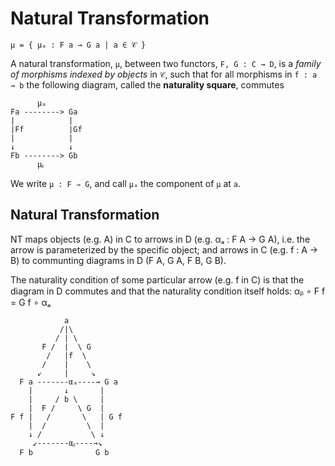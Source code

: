# Natural Transformation

`µ = { µₐ : F a → G a | a ∈ 𝒞 }`

A natural transformation, `µ`, between two functors, `F, G : C → D`, is a *family of morphisms indexed by objects* in `𝒞`, such that for all morphisms in `f : a → b` the following diagram, called the **naturality square**, commutes

```
      µₐ
Fa --------> Ga
|            |
|Ff          |Gf
|            |
↓            ↓
Fb --------> Gb
      µᵦ
```

We write `µ : F ⇒ G`, and call `µₐ` the component of `µ` at `a`.


## Natural Transformation

NT maps objects (e.g. A) in C to arrows in D (e.g. αₐ : F A -> G A), i.e. the arrow is parameterized by the specific object; and arrows in C (e.g. f : A -> B) to communting diagrams in D (F A, G A, F B, G B).

The naturality condition of some particular arrow (e.g. f in C) is that the diagram in D commutes and that the naturality condition itself holds:
    αᵦ ∘ F f = G f ∘ αₐ


```
            a
           /|\
          / | \
       F /  |  \ G
        /   |f  \
       /    |    \
      ↙     |     ↘
  F a -------αₐ----→ G a
    |       ↓       |
    |     / b \     |
    |  F /     \ G  |
F f |   /       \   | G f
    |  /         \  |
    ↓ /           \ ↓
     ↙-------αᵦ----→↘
  F b              G b
```
